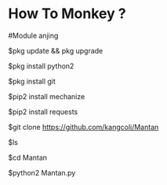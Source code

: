 # How To Monkey ?

#Module anjing

$pkg update && pkg upgrade

$pkg install python2

$pkg install git

$pip2 install mechanize

$pip2 install requests

$git clone https://github.com/kangcoli/Mantan

$ls

$cd Mantan

$python2 Mantan.py
